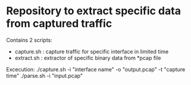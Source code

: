 # Repository to extract specific data from captured traffic

Contains 2 scripts:
- capture.sh : capture traffic for specific interface in limited time
- extract.sh : extractor of specific binary data from *pcap file

Excecution:
./capture.sh -i "interface name" -o "output.pcap" -t "capture time"
./parse.sh -i "input.pcap" 
